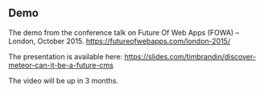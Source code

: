 ## Demo

The demo from the conference talk on Future Of Web Apps (FOWA) – London, October 2015.
https://futureofwebapps.com/london-2015/

The presentation is available here:
https://slides.com/timbrandin/discover-meteor-can-it-be-a-future-cms

The video will be up in 3 months.
